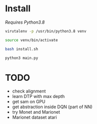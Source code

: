 # Install
*Requires Python3.8*
```bash
virutalenv -p /usr/bin/python3.8 venv
```
```bash
source venv/bin/activate
```
```bash
bash install.sh
```
```bash
python3 main.py
```
# TODO
- check alignment
- learn DTP with max depth
- get sam on GPU
- get abstraction inside DQN (part of NN)
- try Monet and Marionet
- Marionet dataset atari
